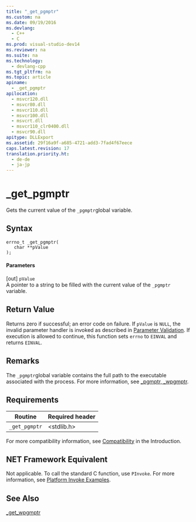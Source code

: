 ```yaml
---
title: "_get_pgmptr"
ms.custom: na
ms.date: 09/19/2016
ms.devlang: 
  - C++
  - C
ms.prod: visual-studio-dev14
ms.reviewer: na
ms.suite: na
ms.technology: 
  - devlang-cpp
ms.tgt_pltfrm: na
ms.topic: article
apiname: 
  - _get_pgmptr
apilocation: 
  - msvcr120.dll
  - msvcr80.dll
  - msvcr110.dll
  - msvcr100.dll
  - msvcrt.dll
  - msvcr110_clr0400.dll
  - msvcr90.dll
apitype: DLLExport
ms.assetid: 29f16a9f-a685-4721-add3-7fad4f67eece
caps.latest.revision: 17
translation.priority.ht: 
  - de-de
  - ja-jp
---
```

# _get_pgmptr
Gets the current value of the `_pgmptr`global variable.  
  
## Syntax  
  
```  
errno_t _get_pgmptr(   
   char **pValue   
);  
```  
  
#### Parameters  
 [out] `pValue`  
 A pointer to a string to be filled with the current value of the `_pgmptr` variable.  
  
## Return Value  
 Returns zero if successful; an error code on failure. If `pValue` is `NULL`, the invalid parameter handler is invoked as described in [Parameter Validation](../vs140/Parameter-Validation.md). If execution is allowed to continue, this function sets `errno` to `EINVAL` and returns `EINVAL`.  
  
## Remarks  
 The `_pgmptr`global variable contains the full path to the executable associated with the process. For more information, see [_pgmptr, _wpgmptr](../vs140/_pgmptr--_wpgmptr.md).  
  
## Requirements  
  
|Routine|Required header|  
|-------------|---------------------|  
|`_get_pgmptr`|<stdlib.h>|  
  
 For more compatibility information, see [Compatibility](../vs140/Compatibility.md) in the Introduction.  
  
## NET Framework Equivalent  
 Not applicable. To call the standard C function, use `PInvoke`. For more information, see [Platform Invoke Examples](assetId:///15926806-f0b7-487e-93a6-4e9367ec689f).  
  
## See Also  
 [_get_wpgmptr](../vs140/_get_wpgmptr.md)